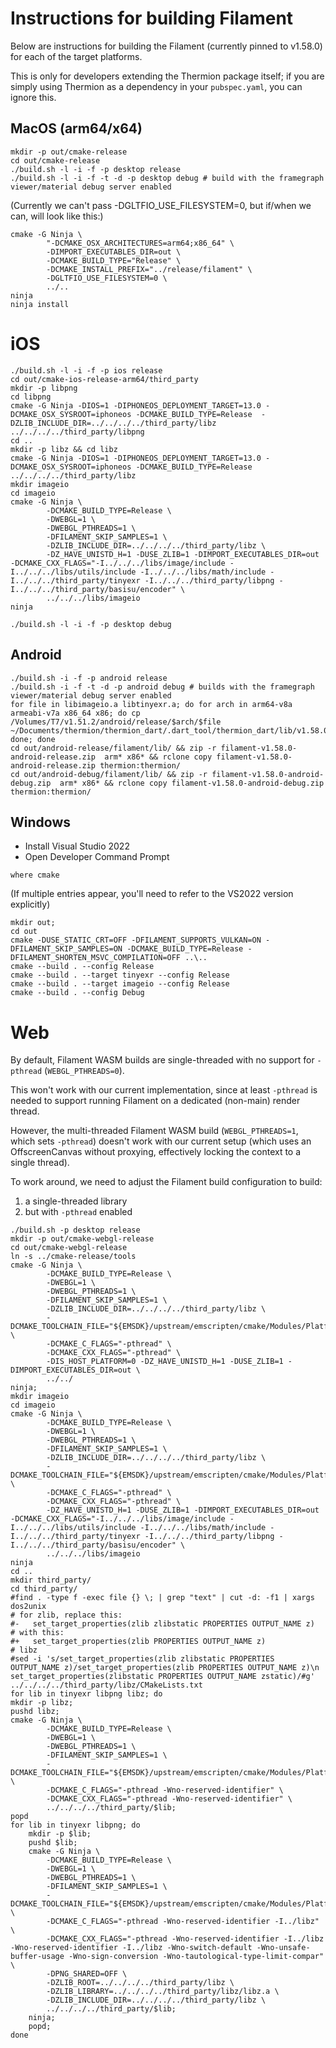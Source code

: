 # Instructions for building Filament

Below are instructions for building the Filament (currently pinned to v1.58.0) for each of the target platforms.

This is only for developers extending the Thermion package itself; if you are simply using Thermion as a dependency in your `pubspec.yaml`, you can ignore this.

## MacOS (arm64/x64)

```
mkdir -p out/cmake-release
cd out/cmake-release
./build.sh -l -i -f -p desktop release
./build.sh -l -i -f -t -d -p desktop debug # build with the framegraph viewer/material debug server enabled
```

(Currently we can't pass -DGLTFIO_USE_FILESYSTEM=0, but if/when we can, will look like this:)
```
cmake -G Ninja \
        "-DCMAKE_OSX_ARCHITECTURES=arm64;x86_64" \
        -DIMPORT_EXECUTABLES_DIR=out \
        -DCMAKE_BUILD_TYPE="Release" \
        -DCMAKE_INSTALL_PREFIX="../release/filament" \
        -DGLTFIO_USE_FILESYSTEM=0 \
        ../..
ninja
ninja install
```
# iOS

```
./build.sh -l -i -f -p ios release
cd out/cmake-ios-release-arm64/third_party
mkdir -p libpng
cd libpng
cmake -G Ninja -DIOS=1 -DIPHONEOS_DEPLOYMENT_TARGET=13.0 -DCMAKE_OSX_SYSROOT=iphoneos -DCMAKE_BUILD_TYPE=Release  -DZLIB_INCLUDE_DIR=../../../../third_party/libz ../../../../third_party/libpng 
cd ..
mkdir -p libz && cd libz
cmake -G Ninja -DIOS=1 -DIPHONEOS_DEPLOYMENT_TARGET=13.0 -DCMAKE_OSX_SYSROOT=iphoneos -DCMAKE_BUILD_TYPE=Release  ../../../../third_party/libz
mkdir imageio
cd imageio
cmake -G Ninja \
        -DCMAKE_BUILD_TYPE=Release \
        -DWEBGL=1 \
        -DWEBGL_PTHREADS=1 \
        -DFILAMENT_SKIP_SAMPLES=1 \
        -DZLIB_INCLUDE_DIR=../../../../third_party/libz \
        -DZ_HAVE_UNISTD_H=1 -DUSE_ZLIB=1 -DIMPORT_EXECUTABLES_DIR=out -DCMAKE_CXX_FLAGS="-I../../../libs/image/include -I../../../libs/utils/include -I../../../libs/math/include -I../../../third_party/tinyexr -I../../../third_party/libpng -I../../../third_party/basisu/encoder" \
        ../../../libs/imageio
ninja

./build.sh -l -i -f -p desktop debug 
```

## Android

```
./build.sh -i -f -p android release
./build.sh -i -f -t -d -p android debug # builds with the framegraph viewer/material debug server enabled
for file in libimageio.a libtinyexr.a; do for arch in arm64-v8a armeabi-v7a x86_64 x86; do cp /Volumes/T7/v1.51.2/android/release/$arch/$file ~/Documents/thermion/thermion_dart/.dart_tool/thermion_dart/lib/v1.58.0/android/debug/$arch/; done; done
cd out/android-release/filament/lib/ && zip -r filament-v1.58.0-android-release.zip  arm* x86* && rclone copy filament-v1.58.0-android-release.zip thermion:thermion/
cd out/android-debug/filament/lib/ && zip -r filament-v1.58.0-android-debug.zip  arm* x86* && rclone copy filament-v1.58.0-android-debug.zip thermion:thermion/ 
```

## Windows

- Install Visual Studio 2022
- Open Developer Command Prompt 

```
where cmake
```

(If multiple entries appear, you'll need to refer to the VS2022 version explicitly)


```
mkdir out; 
cd out
cmake -DUSE_STATIC_CRT=OFF -DFILAMENT_SUPPORTS_VULKAN=ON -DFILAMENT_SKIP_SAMPLES=ON -DCMAKE_BUILD_TYPE=Release -DFILAMENT_SHORTEN_MSVC_COMPILATION=OFF ..\..
cmake --build . --config Release
cmake --build . --target tinyexr --config Release
cmake --build . --target imageio --config Release
cmake --build . --config Debug
```

# Web

By default, Filament WASM builds are single-threaded with no support for `-pthread` (`WEBGL_PTHREADS=0`).

This won't work with our current implementation, since at least `-pthread` is needed to support running Filament on a dedicated (non-main) render thread.

However, the multi-threaded Filament WASM build (`WEBGL_PTHREADS=1`, which sets `-pthread`) doesn't work with our current setup (which uses an OffscreenCanvas without proxying, effectively locking the context to a single thread).

To work around, we need to adjust the Filament build configuration to build:
1) a single-threaded library
2) but with `-pthread` enabled

 
```
./build.sh -p desktop release
mkdir -p out/cmake-webgl-release
cd out/cmake-webgl-release
ln -s ../cmake-release/tools
cmake -G Ninja \
        -DCMAKE_BUILD_TYPE=Release \
        -DWEBGL=1 \
        -DWEBGL_PTHREADS=1 \
        -DFILAMENT_SKIP_SAMPLES=1 \
        -DZLIB_INCLUDE_DIR=../../../../third_party/libz \
        -DCMAKE_TOOLCHAIN_FILE="${EMSDK}/upstream/emscripten/cmake/Modules/Platform/Emscripten.cmake" \
        -DCMAKE_C_FLAGS="-pthread" \
        -DCMAKE_CXX_FLAGS="-pthread" \
        -DIS_HOST_PLATFORM=0 -DZ_HAVE_UNISTD_H=1 -DUSE_ZLIB=1 -DIMPORT_EXECUTABLES_DIR=out \
        ../../ 
ninja;
mkdir imageio
cd imageio
cmake -G Ninja \
        -DCMAKE_BUILD_TYPE=Release \
        -DWEBGL=1 \
        -DWEBGL_PTHREADS=1 \
        -DFILAMENT_SKIP_SAMPLES=1 \
        -DZLIB_INCLUDE_DIR=../../../../third_party/libz \
        -DCMAKE_TOOLCHAIN_FILE="${EMSDK}/upstream/emscripten/cmake/Modules/Platform/Emscripten.cmake" \
        -DCMAKE_C_FLAGS="-pthread" \
        -DCMAKE_CXX_FLAGS="-pthread" \
        -DZ_HAVE_UNISTD_H=1 -DUSE_ZLIB=1 -DIMPORT_EXECUTABLES_DIR=out -DCMAKE_CXX_FLAGS="-I../../../libs/image/include -I../../../libs/utils/include -I../../../libs/math/include -I../../../third_party/tinyexr -I../../../third_party/libpng -I../../../third_party/basisu/encoder" \
        ../../../libs/imageio
ninja
cd ..
mkdir third_party/
cd third_party/
#find . -type f -exec file {} \; | grep "text" | cut -d: -f1 | xargs dos2unix
# for zlib, replace this:
#-   set_target_properties(zlib zlibstatic PROPERTIES OUTPUT_NAME z)
# with this:
#+   set_target_properties(zlib PROPERTIES OUTPUT_NAME z)
# libz 
#sed -i 's/set_target_properties(zlib zlibstatic PROPERTIES OUTPUT_NAME z)/set_target_properties(zlib PROPERTIES OUTPUT_NAME z)\n set_target_properties(zlibstatic PROPERTIES OUTPUT_NAME zstatic)/#g' ../../../../third_party/libz/CMakeLists.txt
for lib in tinyexr libpng libz; do 
mkdir -p libz;
pushd libz;
cmake -G Ninja \
        -DCMAKE_BUILD_TYPE=Release \
        -DWEBGL=1 \
        -DWEBGL_PTHREADS=1 \
        -DFILAMENT_SKIP_SAMPLES=1 \
        -DCMAKE_TOOLCHAIN_FILE="${EMSDK}/upstream/emscripten/cmake/Modules/Platform/Emscripten.cmake" \
        -DCMAKE_C_FLAGS="-pthread -Wno-reserved-identifier" \
        -DCMAKE_CXX_FLAGS="-pthread -Wno-reserved-identifier" \
        ../../../../third_party/$lib;
popd
for lib in tinyexr libpng; do 
    mkdir -p $lib;
    pushd $lib;
    cmake -G Ninja \
        -DCMAKE_BUILD_TYPE=Release \
        -DWEBGL=1 \
        -DWEBGL_PTHREADS=1 \
        -DFILAMENT_SKIP_SAMPLES=1 \
        -DCMAKE_TOOLCHAIN_FILE="${EMSDK}/upstream/emscripten/cmake/Modules/Platform/Emscripten.cmake" \
        -DCMAKE_C_FLAGS="-pthread -Wno-reserved-identifier -I../libz" \
        -DCMAKE_CXX_FLAGS="-pthread -Wno-reserved-identifier -I../libz -Wno-reserved-identifier -I../libz -Wno-switch-default -Wno-unsafe-buffer-usage -Wno-sign-conversion -Wno-tautological-type-limit-compar" \
        -DPNG_SHARED=OFF \
        -DZLIB_ROOT=../../../../third_party/libz \
        -DZLIB_LIBRARY=../../../../third_party/libz/libz.a \
        -DZLIB_INCLUDE_DIR=../../../../third_party/libz \
        ../../../../third_party/$lib;
    ninja;
    popd; 
done